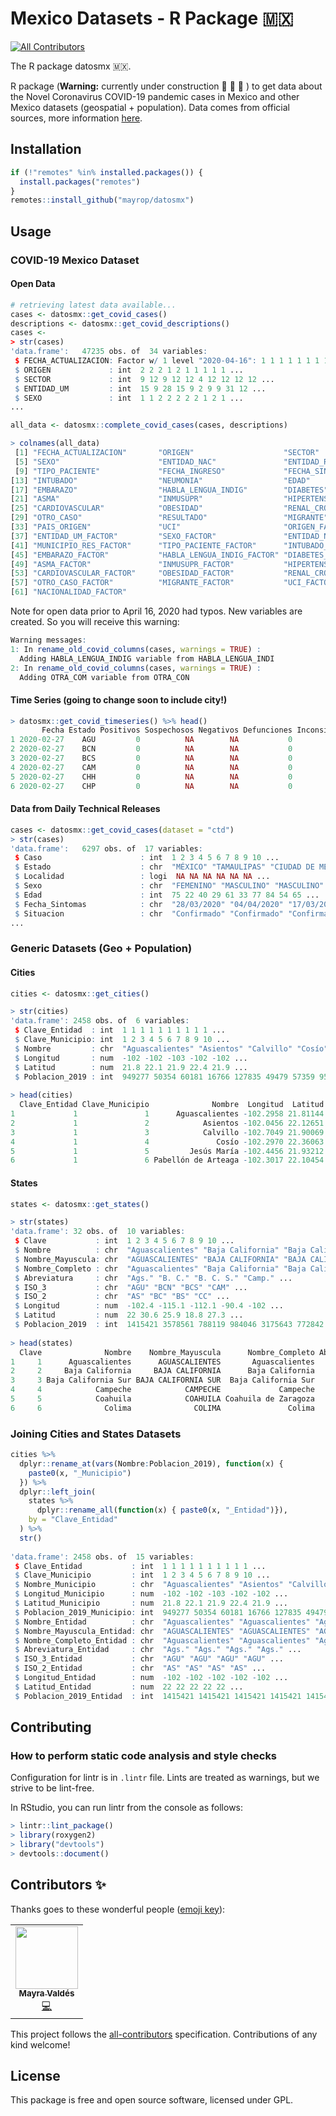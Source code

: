 # Mexico Datasets - R Package 🇲🇽
<!-- ALL-CONTRIBUTORS-BADGE:START - Do not remove or modify this section -->
[![All Contributors](https://img.shields.io/badge/all_contributors-1-orange.svg?style=flat-square)](#contributors-)
<!-- ALL-CONTRIBUTORS-BADGE:END -->

The R package datosmx 🇲🇽.

R package (**Warning:** currently under construction 🚧 🚧 🚧 ) to get data about the Novel Coronavirus COVID-19 pandemic cases in Mexico and other Mexico datasets (geospatial + population). Data comes from official sources, more information [here](https://github.com/mayrop/datos-covid19in-mx).

## Installation
```R
if (!"remotes" %in% installed.packages()) {
  install.packages("remotes")
}
remotes::install_github("mayrop/datosmx")
```

## Usage

### COVID-19 Mexico Dataset
#### Open Data
```r
# retrieving latest data available...
cases <- datosmx::get_covid_cases()
descriptions <- datosmx::get_covid_descriptions()
cases <- 
> str(cases)
'data.frame':   47235 obs. of  34 variables:
 $ FECHA_ACTUALIZACION: Factor w/ 1 level "2020-04-16": 1 1 1 1 1 1 1 1 1 1 ...
 $ ORIGEN             : int  2 2 2 1 2 1 1 1 1 1 ...
 $ SECTOR             : int  9 12 9 12 12 4 12 12 12 12 ...
 $ ENTIDAD_UM         : int  15 9 28 15 9 2 9 9 31 12 ...
 $ SEXO               : int  1 1 2 2 2 2 2 1 2 1 ...
...

all_data <- datosmx::complete_covid_cases(cases, descriptions)

> colnames(all_data)
 [1] "FECHA_ACTUALIZACION"       "ORIGEN"                    "SECTOR"                    "ENTIDAD_UM"               
 [5] "SEXO"                      "ENTIDAD_NAC"               "ENTIDAD_RES"               "MUNICIPIO_RES"            
 [9] "TIPO_PACIENTE"             "FECHA_INGRESO"             "FECHA_SINTOMAS"            "FECHA_DEF"                
[13] "INTUBADO"                  "NEUMONIA"                  "EDAD"                      "NACIONALIDAD"             
[17] "EMBARAZO"                  "HABLA_LENGUA_INDIG"        "DIABETES"                  "EPOC"                     
[21] "ASMA"                      "INMUSUPR"                  "HIPERTENSION"              "OTRA_COM"                 
[25] "CARDIOVASCULAR"            "OBESIDAD"                  "RENAL_CRONICA"             "TABAQUISMO"               
[29] "OTRO_CASO"                 "RESULTADO"                 "MIGRANTE"                  "PAIS_NACIONALIDAD"        
[33] "PAIS_ORIGEN"               "UCI"                       "ORIGEN_FACTOR"             "SECTOR_FACTOR"            
[37] "ENTIDAD_UM_FACTOR"         "SEXO_FACTOR"               "ENTIDAD_NAC_FACTOR"        "ENTIDAD_RES_FACTOR"       
[41] "MUNICIPIO_RES_FACTOR"      "TIPO_PACIENTE_FACTOR"      "INTUBADO_FACTOR"           "NEUMONIA_FACTOR"          
[45] "EMBARAZO_FACTOR"           "HABLA_LENGUA_INDIG_FACTOR" "DIABETES_FACTOR"           "EPOC_FACTOR"              
[49] "ASMA_FACTOR"               "INMUSUPR_FACTOR"           "HIPERTENSION_FACTOR"       "OTRA_COM_FACTOR"          
[53] "CARDIOVASCULAR_FACTOR"     "OBESIDAD_FACTOR"           "RENAL_CRONICA_FACTOR"      "TABAQUISMO_FACTOR"        
[57] "OTRO_CASO_FACTOR"          "MIGRANTE_FACTOR"           "UCI_FACTOR"                "RESULTADO_FACTOR"         
[61] "NACIONALIDAD_FACTOR"      
```

Note for open data prior to April 16, 2020 had typos. New variables are created. So you will receive this warning:
```r
Warning messages:
1: In rename_old_covid_columns(cases, warnings = TRUE) :
  Adding HABLA_LENGUA_INDIG variable from HABLA_LENGUA_INDI
2: In rename_old_covid_columns(cases, warnings = TRUE) :
  Adding OTRA_COM variable from OTRA_CON
```

#### Time Series (going to change soon to include city!)
```r
> datosmx::get_covid_timeseries() %>% head()
       Fecha Estado Positivos Sospechosos Negativos Defunciones Inconsistencias
1 2020-02-27    AGU         0          NA        NA           0              NA
2 2020-02-27    BCN         0          NA        NA           0              NA
3 2020-02-27    BCS         0          NA        NA           0              NA
4 2020-02-27    CAM         0          NA        NA           0              NA
5 2020-02-27    CHH         0          NA        NA           0              NA
6 2020-02-27    CHP         0          NA        NA           0              NA
```

#### Data from Daily Technical Releases
```r
cases <- datosmx::get_covid_cases(dataset = "ctd")
> str(cases)
'data.frame':   6297 obs. of  17 variables:
 $ Caso                      : int  1 2 3 4 5 6 7 8 9 10 ...
 $ Estado                    : chr  "MÉXICO" "TAMAULIPAS" "CIUDAD DE MÉXICO" "CIUDAD DE MÉXICO" ...
 $ Localidad                 : logi  NA NA NA NA NA NA ...
 $ Sexo                      : chr  "FEMENINO" "MASCULINO" "MASCULINO" "FEMENINO" ...
 $ Edad                      : int  75 22 40 29 61 33 77 84 54 65 ...
 $ Fecha_Sintomas            : chr  "28/03/2020" "04/04/2020" "17/03/2020" "26/03/2020" ...
 $ Situacion                 : chr  "Confirmado" "Confirmado" "Confirmado" "Confirmado" ...
...
```


### Generic Datasets (Geo + Population)

#### Cities
```r
cities <- datosmx::get_cities()

> str(cities)
'data.frame': 2458 obs. of  6 variables:
 $ Clave_Entidad  : int  1 1 1 1 1 1 1 1 1 1 ...
 $ Clave_Municipio: int  1 2 3 4 5 6 7 8 9 10 ...
 $ Nombre         : chr  "Aguascalientes" "Asientos" "Calvillo" "Cosío" ...
 $ Longitud       : num  -102 -102 -103 -102 -102 ...
 $ Latitud        : num  21.8 22.1 21.9 22.4 21.9 ...
 $ Poblacion_2019 : int  949277 50354 60181 16766 127835 49479 57359 9551 22468 21710 ...
 
> head(cities)
  Clave_Entidad Clave_Municipio              Nombre  Longitud  Latitud Poblacion_2019
1             1               1      Aguascalientes -102.2958 21.81144         949277
2             1               2            Asientos -102.0456 22.12651          50354
3             1               3            Calvillo -102.7049 21.90069          60181
4             1               4               Cosío -102.2970 22.36063          16766
5             1               5         Jesús María -102.4456 21.93212         127835
6             1               6 Pabellón de Arteaga -102.3017 22.10454          49479
```

#### States
```r
states <- datosmx::get_states()

> str(states)
'data.frame': 32 obs. of  10 variables:
 $ Clave           : int  1 2 3 4 5 6 7 8 9 10 ...
 $ Nombre          : chr  "Aguascalientes" "Baja California" "Baja California Sur" "Campeche" ...
 $ Nombre_Mayuscula: chr  "AGUASCALIENTES" "BAJA CALIFORNIA" "BAJA CALIFORNIA SUR" "CAMPECHE" ...
 $ Nombre_Completo : chr  "Aguascalientes" "Baja California" "Baja California Sur" "Campeche" ...
 $ Abreviatura     : chr  "Ags." "B. C." "B. C. S." "Camp." ...
 $ ISO_3           : chr  "AGU" "BCN" "BCS" "CAM" ...
 $ ISO_2           : chr  "AS" "BC" "BS" "CC" ...
 $ Longitud        : num  -102.4 -115.1 -112.1 -90.4 -102 ...
 $ Latitud         : num  22 30.6 25.9 18.8 27.3 ...
 $ Poblacion_2019  : int  1415421 3578561 788119 984046 3175643 772842 5647532 3765325 9031213 1852952 ...
 
> head(states)
  Clave              Nombre    Nombre_Mayuscula      Nombre_Completo Abreviatura ISO_3 ISO_2   Longitud  Latitud Poblacion_2019
1     1      Aguascalientes      AGUASCALIENTES       Aguascalientes        Ags.   AGU    AS -102.36194 22.00644        1415421
2     2     Baja California     BAJA CALIFORNIA      Baja California       B. C.   BCN    BC -115.09707 30.55159        3578561
3     3 Baja California Sur BAJA CALIFORNIA SUR  Baja California Sur    B. C. S.   BCS    BS -112.06620 25.91871         788119
4     4            Campeche            CAMPECHE             Campeche       Camp.   CAM    CC  -90.36028 18.84055         984046
5     5            Coahuila            COAHUILA Coahuila de Zaragoza       Coah.   COA    CL -102.04404 27.29544        3175643
6     6              Colima              COLIMA               Colima        Col.   COL    CM -104.11512 19.13068         772842
```

### Joining Cities and States Datasets
```r
cities %>% 
  dplyr::rename_at(vars(Nombre:Poblacion_2019), function(x) {
    paste0(x, "_Municipio")
  }) %>%
  dplyr::left_join(
    states %>%
      dplyr::rename_all(function(x) { paste0(x, "_Entidad")}),
    by = "Clave_Entidad"
  ) %>% 
  str()
  
'data.frame': 2458 obs. of  15 variables:
 $ Clave_Entidad           : int  1 1 1 1 1 1 1 1 1 1 ...
 $ Clave_Municipio         : int  1 2 3 4 5 6 7 8 9 10 ...
 $ Nombre_Municipio        : chr  "Aguascalientes" "Asientos" "Calvillo" "Cosío" ...
 $ Longitud_Municipio      : num  -102 -102 -103 -102 -102 ...
 $ Latitud_Municipio       : num  21.8 22.1 21.9 22.4 21.9 ...
 $ Poblacion_2019_Municipio: int  949277 50354 60181 16766 127835 49479 57359 9551 22468 21710 ...
 $ Nombre_Entidad          : chr  "Aguascalientes" "Aguascalientes" "Aguascalientes" "Aguascalientes" ...
 $ Nombre_Mayuscula_Entidad: chr  "AGUASCALIENTES" "AGUASCALIENTES" "AGUASCALIENTES" "AGUASCALIENTES" ...
 $ Nombre_Completo_Entidad : chr  "Aguascalientes" "Aguascalientes" "Aguascalientes" "Aguascalientes" ...
 $ Abreviatura_Entidad     : chr  "Ags." "Ags." "Ags." "Ags." ...
 $ ISO_3_Entidad           : chr  "AGU" "AGU" "AGU" "AGU" ...
 $ ISO_2_Entidad           : chr  "AS" "AS" "AS" "AS" ...
 $ Longitud_Entidad        : num  -102 -102 -102 -102 -102 ...
 $ Latitud_Entidad         : num  22 22 22 22 22 ...
 $ Poblacion_2019_Entidad  : int  1415421 1415421 1415421 1415421 1415421 1415421 1415421 1415421 1415421 1415421 ...

```


##  Contributing

### How to perform static code analysis and style checks
Configuration for lintr is in `.lintr` file. Lints are treated as warnings, but we strive to be lint-free.

In RStudio, you can run lintr from the console as follows:

```R
> lintr::lint_package()
> library(roxygen2)
> library("devtools")
> devtools::document()
```

## Contributors ✨

Thanks goes to these wonderful people ([emoji key](https://allcontributors.org/docs/en/emoji-key)):

<!-- ALL-CONTRIBUTORS-LIST:START - Do not remove or modify this section -->
<!-- prettier-ignore-start -->
<!-- markdownlint-disable -->
<table>
  <tr>
    <td align="center"><a href="https://twitter.com/mayrop"><img src="https://avatars0.githubusercontent.com/u/495985?v=4" width="100px;" alt=""/><br /><sub><b>Mayra Valdés</b></sub></a><br /><a href="https://github.com/mayrop/datosmx/commits?author=mayrop" title="Code">💻</a></td>
  </tr>
</table>

<!-- markdownlint-enable -->
<!-- prettier-ignore-end -->
<!-- ALL-CONTRIBUTORS-LIST:END -->

This project follows the [all-contributors](https://github.com/all-contributors/all-contributors) specification. Contributions of any kind welcome!

## License
This package is free and open source software, licensed under GPL.

